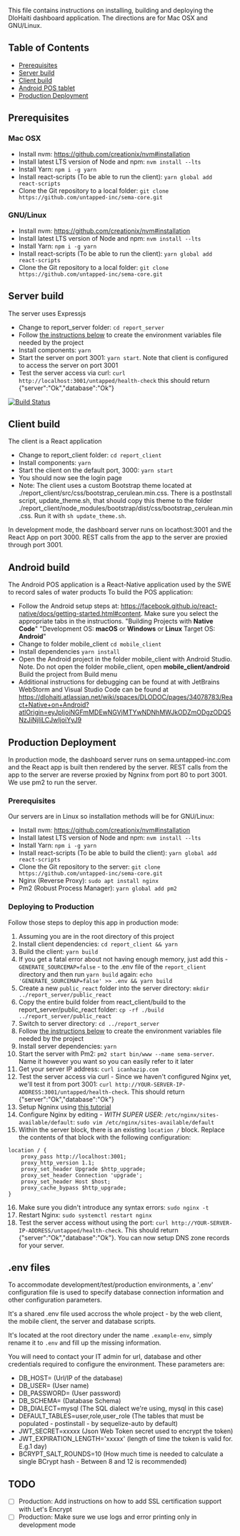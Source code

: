 This file contains instructions on installing, building and deploying the DloHaiti dashboard application. The directions are for Mac OSX and GNU/Linux.

## Table of Contents
- [Prerequisites](#prerequisites)
- [Server build](#server-build)
- [Client build](#client-build)
- [Android POS tablet](#android-build)
- [Production Deployment](#production-deployment)


## Prerequisites
### Mac OSX
* Install nvm: https://github.com/creationix/nvm#installation
* Install latest LTS version of Node and npm: `nvm install --lts`
* Install Yarn: `npm i -g yarn`
* Install react-scripts (To be able to run the client): `yarn global add react-scripts`
* Clone the Git repository to a local folder: `git clone https://github.com/untapped-inc/sema-core.git`

### GNU/Linux
* Install nvm: https://github.com/creationix/nvm#installation
* Install latest LTS version of Node and npm: `nvm install --lts`
* Install Yarn: `npm i -g yarn`
* Install react-scripts (To be able to run the client): `yarn global add react-scripts`
* Clone the Git repository to a local folder: `git clone https://github.com/untapped-inc/sema-core.git`

## Server build
The server uses Expressjs
* Change to report_server folder: `cd report_server`
* Follow [the instructions below](#env-files) to create the environment variables file needed by the project
* Install components: `yarn`
* Start the server on port 3001: `yarn start`. Note that client is configured to access the server on port 3001
* Test the server access via curl: `curl http://localhost:3001/untapped/health-check` this should return {"server":"Ok","database":"Ok"}

[![Build Status](https://travis-ci.org/untapped-inc/sema-core.svg?branch=master)](https://travis-ci.org/untapped-inc/sema-core)

## Client build
The client is a React application
* Change to report_client folder: `cd report_client`
* Install components: `yarn`
* Start the client on the default port, 3000: `yarn start`
* You should now see the login page
* Note: The client uses a custom Bootstrap theme located at ./report_client/src/css/bootstrap_cerulean.min.css. There is a postInstall script, update_theme.sh, that should copy this theme to the folder ./report_client/node_modules/bootstrap/dist/css/bootstrap_cerulean.min.css. Run it with `sh update_theme.sh`.

In development mode, the dashboard server runs on locathost:3001 and the React App on port 3000. REST calls from the app to the server are proxied through port 3001.

## Android build
The Android POS application is a React-Native application used by the SWE to record sales of water products
To build the POS application:
* Follow the Android setup steps at: https://facebook.github.io/react-native/docs/getting-started.html#content. Make sure you select the appropriate tabs in the instructions. 
"Building Projects with **Native Code**"
"Development OS: **macOS** or **Windows** or **Linux** Target OS:  **Android**"
* Change to folder mobile_client `cd mobile_client`
* Install dependencies `yarn install`
* Open the Android project in the folder mobile_client with Android Studio. Note. Do not open the folder mobile_client, open **mobile_client/android**
Build the project from Build menu
* Additional instructions for debugging can be found at with JetBrains WebStorm and Visual Studio Code can be found at https://dlohaiti.atlassian.net/wiki/spaces/DLODOC/pages/34078783/React+Native+on+Android?atlOrigin=eyJpIjoiNGFmMDEwNGVjMTYwNDNhMWJkODZmODgzODQ5NzJiNjIiLCJwIjoiYyJ9



## Production Deployment
In production mode, the dashboard server runs on sema.untapped-inc.com and the React app is built then rendered by the server. REST calls from the app to the server are reverse proxied by Ngninx from port 80 to port 3001. We use pm2 to run the server.

### Prerequisites

Our servers are in Linux so installation methods will be for GNU/Linux:

* Install nvm: https://github.com/creationix/nvm#installation
* Install latest LTS version of Node and npm: `nvm install --lts`
* Install Yarn: `npm i -g yarn`
* Install react-scripts (To be able to build the client): `yarn global add react-scripts`
* Clone the Git repository to the server: `git clone https://github.com/untapped-inc/sema-core.git`
* Nginx (Reverse Proxy): `sudo apt install nginx`
* Pm2 (Robust Process Manager): `yarn global add pm2`

### Deploying to Production

Follow those steps to deploy this app in production mode:
 
1. Assuming you are in the root directory of this project
2. Install client dependencies: `cd report_client && yarn`
3. Build the client: `yarn build`
4. If you get a fatal error about not having enough memory, just add this - `GENERATE_SOURCEMAP=false` - to the .env file of the `report_client` directory and then run `yarn build` again: `echo 'GENERATE_SOURCEMAP=false' >> .env && yarn build`
5. Create a new `public_react` folder into the server directory: `mkdir ../report_server/public_react`
6. Copy the entire build folder from react_client/build to the report_server/public_react folder:
     `cp -rf ./build ../report_server/public_react`
7. Switch to server directory: `cd ../report_server`
8. Follow [the instructions below](#env-files) to create the environment variables file needed by the project
9. Install server dependencies: `yarn`
10. Start the server with Pm2: `pm2 start bin/www --name sema-server`. Name it however you want so you can easily refer to it later
11. Get your server IP address: `curl icanhazip.com`
12. Test the server access via curl - Since we haven't configured Nginx yet, we'll test it from port 3001: `curl http://YOUR-SERVER-IP-ADDRESS:3001/untapped/health-check`. This should return {"server":"Ok","database":"Ok"}
13. Setup Ngninx using [this tutorial](https://www.digitalocean.com/community/tutorials/how-to-install-nginx-on-ubuntu-16-04)
14. Configure Nginx by editing - *WITH SUPER USER*: `/etc/nginx/sites-available/default`:
    `sudo vim /etc/nginx/sites-available/default`
15. Within the server block, there is an existing `location /` block. Replace the contents of that block with the following configuration:


```
location / {
	proxy_pass http://localhost:3001;
	proxy_http_version 1.1;
	proxy_set_header Upgrade $http_upgrade;
	proxy_set_header Connection 'upgrade';
	proxy_set_header Host $host;
	proxy_cache_bypass $http_upgrade;
}
```
16. Make sure you didn't introduce any syntax errors: `sudo nginx -t`
17. Restart Nginx: `sudo systemctl restart nginx`
18. Test the server access without using the port: `curl http://YOUR-SERVER-IP-ADDRESS/untapped/health-check`. This should return {"server":"Ok","database":"Ok"}. You can now setup DNS zone records for your server.

## .env files
To accommodate development/test/production environments, a '.env' configuration file is used to specify database connection information and other configuration parameters.

It's a shared .env file used accross the whole project - by the web client, the mobile client, the server and database scripts.

It's located at the root directory under the name `.example-env`, simply rename it to `.env` and fill up the missing information.

You will need to contact your IT admin for url, database and other credentials required to configure the environment. These parameters are:

* DB_HOST=                  (Url/IP of the database)
* DB_USER=                  (User name)
* DB_PASSWORD=              (User password)
* DB_SCHEMA=                (Database Schema)
* DB_DIALECT=mysql          (The SQL dialect we're using, mysql in this case)
* DEFAULT_TABLES=user,role,user_role  (The tables that must be populated - postinstall - by sequelize-auto by default)
* JWT_SECRET=xxxxx          (Json Web Token secret used to encrypt the token)
* JWT_EXPIRATION_LENGTH='xxxxx'   (length of time the token is valid for. E.g.1 day)
* BCRYPT_SALT_ROUNDS=10     (How much time is needed to calculate a single BCrypt hash - Between 8 and 12 is recommended)

## TODO
- [ ] Production: Add instructions on how to add SSL certification support with Let's Encrypt
- [ ] Production: Make sure we use logs and error printing only in development mode
